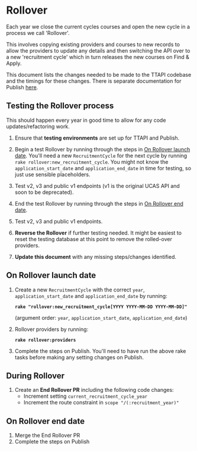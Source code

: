 # Rollover

Each year we close the current cycles courses and open the new cycle in a
process we call 'Rollover'.

This involves copying existing providers and courses to new records to allow the
providers to update any details and then switching the API over to a new
'recruitment cycle' which in turn releases the new courses on Find & Apply.

This document lists the changes needed to be made to the TTAPI codebase and the
timings for these changes. There is separate documentation for Publish
[here](https://github.com/DFE-Digital/publish-teacher-training/blob/master/docs/rollover.md).

## Testing the Rollover process

This should happen every year in good time to allow for any code
updates/refactoring work.

1. Ensure that **testing environments** are set up for TTAPI and Publish.

2. Begin a test Rollover by running through the steps in
  [On Rollover launch date](#on-rollover-launch-date).
  You'll need a new `RecruitmentCycle` for the next cycle by running
  `rake rollover:new_recruitment_cycle`. You might not know the
  `application_start_date` and `application_end_date` in time for testing, so
  just use sensible placeholders.

3. Test v2, v3 and public v1 endpoints (v1 is the original UCAS API and soon to
  be deprecated).

4. End the test Rollover by running through the steps in
  [On Rollover end date](#on-rollover-end-date).

5. Test v2, v3 and public v1 endpoints.

6. **Reverse the Rollover** if further testing needed. It might be easiest to
  reset the testing database at this point to remove the rolled-over providers.

7. **Update this document** with any missing steps/changes identified.

## On Rollover launch date

1. Create a new `RecruitmentCycle` with the correct `year`,
  `application_start_date` and `application_end_date` by running:

    **`rake "rollover:new_recruitment_cycle[YYYY YYYY-MM-DD YYYY-MM-DD]"`**

    (argument order: `year`, `application_start_date`, `application_end_date`)

2. Rollover providers by running:

    **`rake rollover:providers`**

3. Complete the steps on Publish. You'll need to have run the above rake tasks
  before making any setting changes on Publish.

## During Rollover

1. Create an **End Rollover PR** including the following code changes:
    - Increment setting `current_recruitment_cycle_year`
    - Increment the route constraint in `scope "/(:recruitment_year)"`

## On Rollover end date

1. Merge the End Rollover PR
2. Complete the steps on Publish
